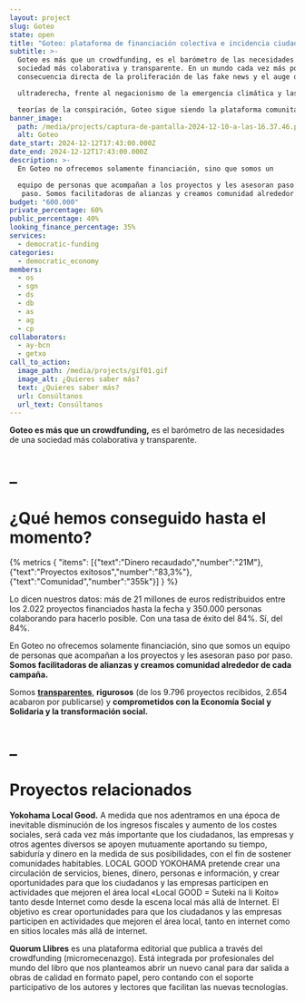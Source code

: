 ```yaml
---
layout: project
slug: Goteo
state: open
title: "Goteo: plataforma de financiación colectiva e incidencia ciudadana"
subtitle: >-
  Goteo es más que un crowdfunding, es el barómetro de las necesidades de una
  sociedad más colaborativa y transparente. En un mundo cada vez más polarizado,
  consecuencia directa de la proliferación de las fake news y el auge de la 

  ultraderecha, frente al negacionismo de la emergencia climática y las 

  teorías de la conspiración, Goteo sigue siendo la plataforma comunitaria de financiación colectiva que construye el futuro entre todas.
banner_image:
  path: /media/projects/captura-de-pantalla-2024-12-10-a-las-16.37.46.png
  alt: Goteo
date_start: 2024-12-12T17:43:00.000Z
date_end: 2024-12-12T17:43:00.000Z
description: >-
  En Goteo no ofrecemos solamente financiación, sino que somos un 

  equipo de personas que acompañan a los proyectos y les asesoran paso por
   paso. Somos facilitadoras de alianzas y creamos comunidad alrededor de cada campaña. Somos transparentes y comprometidos con la Economía Social y Solidaria y la transformación social.
budget: "600.000"
private_percentage: 60%
public_percentage: 40%
looking_finance_percentage: 35%
services:
  - democratic-funding
categories:
  - democratic_economy
members:
  - os
  - sgn
  - ds
  - db
  - as
  - ag
  - cp
collaborators:
  - ay-bcn
  - getxo
call_to_action:
  image_path: /media/projects/gif01.gif
  image_alt: ¿Quieres saber más?
  text: ¿Quieres saber más?
  url: Consúltanos
  url_text: Consúltanos
---
```

**Goteo es más que un crowdfunding,** es el barómetro de 
las necesidades de una sociedad más colaborativa y transparente. 



# _

# ¿Qué hemos conseguido hasta el momento?

{% metrics { "items": [{"text":"Dinero recaudado","number":"21M"},{"text":"Proyectos exitosos","number":"83,3%"},{"text":"Comunidad","number":"355k"}] } %}



Lo dicen nuestros datos: más de 21 millones de euros redistribuidos entre 
los 2.022 proyectos financiados hasta la fecha y 350.000 personas 
colaborando para hacerlo posible. Con una tasa de éxito del 84%. Sí, del
 84%. 

En Goteo no ofrecemos solamente financiación, sino que somos un 
equipo de personas que acompañan a los proyectos y les asesoran paso por
 paso. **Somos facilitadoras de alianzas y creamos comunidad alrededor de cada campaña.**

Somos **[transparentes](https://stats.goteo.org/home/es)**, **rigurosos** (de los 9.796 proyectos recibidos, 2.654 acabaron por publicarse) y **comprometidos con la Economía Social y Solidaria y la transformación social.**



# _

# Proyectos relacionados

**Yokohama Local Good.** A medida que nos adentramos en una época de inevitable disminución de los ingresos fiscales y aumento de los costes sociales, será cada vez más importante que los ciudadanos, las empresas y otros agentes diversos se apoyen mutuamente aportando su tiempo, sabiduría y dinero en la medida de sus posibilidades, con el fin de sostener comunidades habitables. LOCAL GOOD YOKOHAMA pretende crear una circulación de servicios, bienes, dinero, personas e información, y crear oportunidades para que los ciudadanos y las empresas participen en actividades que mejoren el área local «Local GOOD = Suteki na Ii Koito» tanto desde Internet como desde la escena local más allá de Internet. El objetivo es crear oportunidades para que los ciudadanos y las empresas participen en actividades que mejoren el área local, tanto en internet como en sitios locales más allá de internet.

**Quorum Llibres** es una plataforma editorial que publica a través del crowdfunding (micromecenazgo). Está integrada por profesionales del mundo del libro que nos planteamos abrir un nuevo canal para dar salida a obras de calidad en formato papel, pero contando con el soporte participativo de los autores y lectores que facilitan las nuevas tecnologías.
